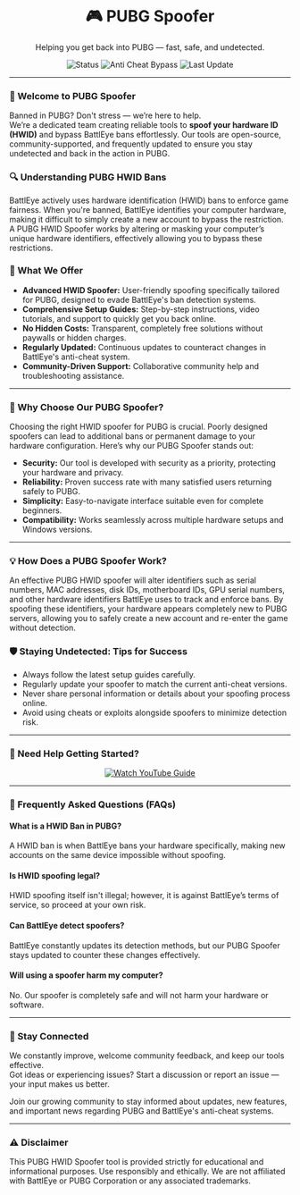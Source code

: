 <h1 align="center">🎮 PUBG Spoofer</h1>
<p align="center">Helping you get back into PUBG — fast, safe, and undetected.</p>

<p align="center">
  <img src="https://img.shields.io/badge/Status-Active-brightgreen?style=flat-square" alt="Status">
  <img src="https://img.shields.io/badge/Anti%20Cheat%20Bypass-BattlEye-blue?style=flat-square" alt="Anti Cheat Bypass">
  <img src="https://img.shields.io/badge/Last%20Update-March%202024-orange?style=flat-square" alt="Last Update">
</p>

<hr />

<h3>👋 Welcome to PUBG Spoofer</h3>
<p>Banned in PUBG? Don't stress — we’re here to help.<br>
We’re a dedicated team creating reliable tools to <strong>spoof your hardware ID (HWID)</strong> and bypass BattlEye bans effortlessly. Our tools are open-source, community-supported, and frequently updated to ensure you stay undetected and back in the action in PUBG.</p>

<h3>🔍 Understanding PUBG HWID Bans</h3>
<p>BattlEye actively uses hardware identification (HWID) bans to enforce game fairness. When you're banned, BattlEye identifies your computer hardware, making it difficult to simply create a new account to bypass the restriction. A PUBG HWID Spoofer works by altering or masking your computer’s unique hardware identifiers, effectively allowing you to bypass these restrictions.</p>

<h3>🔧 What We Offer</h3>
<ul>
  <li><strong>Advanced HWID Spoofer:</strong> User-friendly spoofing specifically tailored for PUBG, designed to evade BattlEye's ban detection systems.</li>
  <li><strong>Comprehensive Setup Guides:</strong> Step-by-step instructions, video tutorials, and support to quickly get you back online.</li>
  <li><strong>No Hidden Costs:</strong> Transparent, completely free solutions without paywalls or hidden charges.</li>
  <li><strong>Regularly Updated:</strong> Continuous updates to counteract changes in BattlEye's anti-cheat system.</li>
  <li><strong>Community-Driven Support:</strong> Collaborative community help and troubleshooting assistance.</li>
</ul>

<hr />

<h3>🚩 Why Choose Our PUBG Spoofer?</h3>
<p>Choosing the right HWID spoofer for PUBG is crucial. Poorly designed spoofers can lead to additional bans or permanent damage to your hardware configuration. Here’s why our PUBG Spoofer stands out:</p>
<ul>
  <li><strong>Security:</strong> Our tool is developed with security as a priority, protecting your hardware and privacy.</li>
  <li><strong>Reliability:</strong> Proven success rate with many satisfied users returning safely to PUBG.</li>
  <li><strong>Simplicity:</strong> Easy-to-navigate interface suitable even for complete beginners.</li>
  <li><strong>Compatibility:</strong> Works seamlessly across multiple hardware setups and Windows versions.</li>
</ul>

<hr />

<h3>💡 How Does a PUBG Spoofer Work?</h3>
<p>An effective PUBG HWID spoofer will alter identifiers such as serial numbers, MAC addresses, disk IDs, motherboard IDs, GPU serial numbers, and other hardware identifiers BattlEye uses to track and enforce bans. By spoofing these identifiers, your hardware appears completely new to PUBG servers, allowing you to safely create a new account and re-enter the game without detection.</p>

<h3>🛡️ Staying Undetected: Tips for Success</h3>
<ul>
  <li>Always follow the latest setup guides carefully.</li>
  <li>Regularly update your spoofer to match the current anti-cheat versions.</li>
  <li>Never share personal information or details about your spoofing process online.</li>
  <li>Avoid using cheats or exploits alongside spoofers to minimize detection risk.</li>
</ul>

<hr />

<h3>🎥 Need Help Getting Started?</h3>
<p align="center">
  <a href="https://www.youtube.com/watch?v=b8XyEwxpccE" target="_blank">
    <img src="https://img.shields.io/badge/Watch%20YouTube%20Guide-Click%20Here-red?style=for-the-badge&logo=youtube" alt="Watch YouTube Guide">
  </a>
</p>

<hr />

<h3>📌 Frequently Asked Questions (FAQs)</h3>

<h4>What is a HWID Ban in PUBG?</h4>
<p>A HWID ban is when BattlEye bans your hardware specifically, making new accounts on the same device impossible without spoofing.</p>

<h4>Is HWID spoofing legal?</h4>
<p>HWID spoofing itself isn't illegal; however, it is against BattlEye’s terms of service, so proceed at your own risk.</p>

<h4>Can BattlEye detect spoofers?</h4>
<p>BattlEye constantly updates its detection methods, but our PUBG Spoofer stays updated to counter these changes effectively.</p>

<h4>Will using a spoofer harm my computer?</h4>
<p>No. Our spoofer is completely safe and will not harm your hardware or software.</p>

<hr />

<h3>💬 Stay Connected</h3>
<p>We constantly improve, welcome community feedback, and keep our tools effective.<br>
Got ideas or experiencing issues? Start a discussion or report an issue — your input makes us better.</p>

<p>Join our growing community to stay informed about updates, new features, and important news regarding PUBG and BattlEye's anti-cheat systems.</p>

<hr />

<h3>⚠️ Disclaimer</h3>
<p>This PUBG HWID Spoofer tool is provided strictly for educational and informational purposes. Use responsibly and ethically. We are not affiliated with BattlEye or PUBG Corporation or any associated trademarks.</p>
